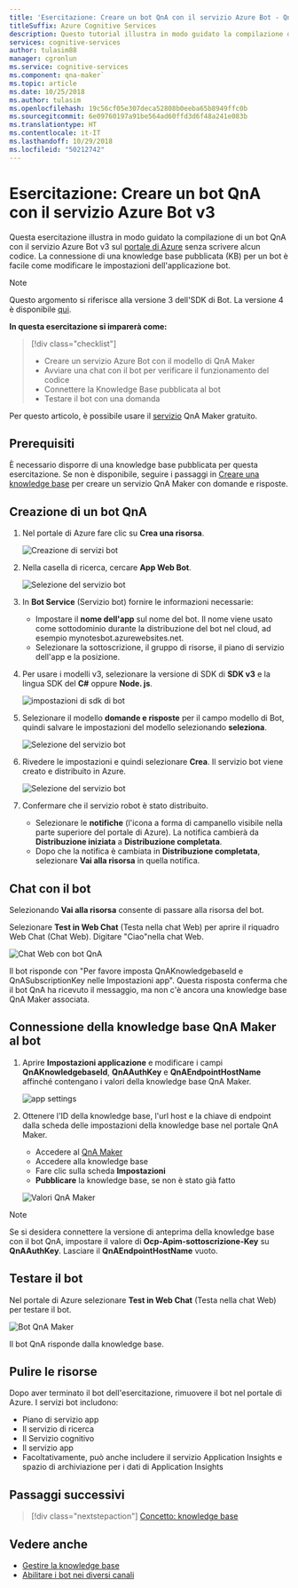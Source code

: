 ```yaml
---
title: 'Esercitazione: Creare un bot QnA con il servizio Azure Bot - QnA Maker'
titleSuffix: Azure Cognitive Services
description: Questo tutorial illustra in modo guidato la compilazione di un bot QnA con il servizio Azure Bot v3 sul portale di Azure.
services: cognitive-services
author: tulasim88
manager: cgronlun
ms.service: cognitive-services
ms.component: qna-maker`
ms.topic: article
ms.date: 10/25/2018
ms.author: tulasim
ms.openlocfilehash: 19c56cf05e307deca52808b0eeba65b8949ffc0b
ms.sourcegitcommit: 6e09760197a91be564ad60ffd3d6f48a241e083b
ms.translationtype: HT
ms.contentlocale: it-IT
ms.lasthandoff: 10/29/2018
ms.locfileid: "50212742"
---
```

# <a name="tutorial-create-a-qna-bot-with-azure-bot-service-v3"></a>Esercitazione: Creare un bot QnA con il servizio Azure Bot v3

Questa esercitazione illustra in modo guidato la compilazione di un bot QnA con il servizio Azure Bot v3 sul [portale di Azure](https://portal.azure.com) senza scrivere alcun codice. La connessione di una knowledge base pubblicata (KB) per un bot è facile come modificare le impostazioni dell'applicazione bot. 

> [!Note] 
> Questo argomento si riferisce alla versione 3 dell'SDK di Bot. La versione 4 è disponibile [qui](https://docs.microsoft.com/azure/bot-service/bot-builder-howto-qna?view=azure-bot-service-4.0&tabs=cs). 

**In questa esercitazione si imparerà come:**

<!-- green checkmark -->
> [!div class="checklist"]
> * Creare un servizio Azure Bot con il modello di QnA Maker
> * Avviare una chat con il bot per verificare il funzionamento del codice 
> * Connettere la Knowledge Base pubblicata al bot
> * Testare il bot con una domanda

Per questo articolo, è possibile usare il [servizio](../how-to/set-up-qnamaker-service-azure.md) QnA Maker gratuito.

## <a name="prerequisites"></a>Prerequisiti

È necessario disporre di una knowledge base pubblicata per questa esercitazione. Se non è disponibile, seguire i passaggi in [Creare una knowledge base](../How-To/create-knowledge-base.md) per creare un servizio QnA Maker con domande e risposte.

## <a name="create-a-qna-bot"></a>Creazione di un bot QnA

1. Nel portale di Azure fare clic su **Crea una risorsa**.

    ![Creazione di servizi bot](../media/qnamaker-tutorials-create-bot/bot-service-creation.png)

2. Nella casella di ricerca, cercare **App Web Bot**.

    ![Selezione del servizio bot](../media/qnamaker-tutorials-create-bot/bot-service-selection.png)

3. In **Bot Service** (Servizio bot) fornire le informazioni necessarie:

    - Impostare il **nome dell'app** sul nome del bot. Il nome viene usato come sottodominio durante la distribuzione del bot nel cloud, ad esempio mynotesbot.azurewebsites.net.
    - Selezionare la sottoscrizione, il gruppo di risorse, il piano di servizio dell'app e la posizione.

4. Per usare i modelli v3, selezionare la versione di SDK di **SDK v3** e la lingua SDK del **C#** oppure **Node. js**.

    ![impostazioni di sdk di bot](../media/qnamaker-tutorials-create-bot/bot-v3.png)

5. Selezionare il modello **domande e risposte** per il campo modello di Bot, quindi salvare le impostazioni del modello selezionando **seleziona**.

    ![Selezione del servizio bot](../media/qnamaker-tutorials-create-bot/bot-v3-template.png)

6. Rivedere le impostazioni e quindi selezionare **Crea**. Il servizio bot viene creato e distribuito in Azure.

    ![Selezione del servizio bot](../media/qnamaker-tutorials-create-bot/bot-blade-settings-v3.png)

7. Confermare che il servizio robot è stato distribuito.

    - Selezionare le **notifiche** (l'icona a forma di campanello visibile nella parte superiore del portale di Azure). La notifica cambierà da **Distribuzione iniziata** a **Distribuzione completata**.
    - Dopo che la notifica è cambiata in **Distribuzione completata**, selezionare **Vai alla risorsa** in quella notifica.

## <a name="chat-with-the-bot"></a>Chat con il bot

Selezionando **Vai alla risorsa** consente di passare alla risorsa del bot.

Selezionare **Test in Web Chat** (Testa nella chat Web) per aprire il riquadro Web Chat (Chat Web). Digitare "Ciao"nella chat Web.

![Chat Web con bot QnA](../media/qnamaker-tutorials-create-bot/qna-bot-web-chat.PNG)

Il bot risponde con "Per favore imposta QnAKnowledgebaseId e QnASubscriptionKey nelle Impostazioni app". Questa risposta conferma che il bot QnA ha ricevuto il messaggio, ma non c'è ancora una knowledge base QnA Maker associata. 

## <a name="connect-your-qna-maker-knowledge-base-to-the-bot"></a>Connessione della knowledge base QnA Maker al bot

1. Aprire **Impostazioni applicazione** e modificare i campi **QnAKnowledgebaseId**, **QnAAuthKey** e **QnAEndpointHostName** affinché contengano i valori della knowledge base QnA Maker.

    ![app settings](../media/qnamaker-tutorials-create-bot/application-settings.PNG)

1. Ottenere l'ID della knowledge base, l'url host e la chiave di endpoint dalla scheda delle impostazioni della knowledge base nel portale QnA Maker.

    - Accedere al [QnA Maker](https://qnamaker.ai)
    - Accedere alla knowledge base
    - Fare clic sulla scheda **Impostazioni**
    - **Pubblicare** la knowledge base, se non è stato già fatto

    ![Valori QnA Maker](../media/qnamaker-tutorials-create-bot/qnamaker-settings-kbid-key.PNG)

> [!NOTE]
> Se si desidera connettere la versione di anteprima della knowledge base con il bot QnA, impostare il valore di **Ocp-Apim-sottoscrizione-Key** su **QnAAuthKey**. Lasciare il **QnAEndpointHostName** vuoto.

## <a name="test-the-bot"></a>Testare il bot

Nel portale di Azure selezionare **Test in Web Chat** (Testa nella chat Web) per testare il bot. 

![Bot QnA Maker](../media/qnamaker-tutorials-create-bot/qna-bot-web-chat-response.PNG)

Il bot QnA risponde dalla knowledge base.

## <a name="clean-up-resources"></a>Pulire le risorse

Dopo aver terminato il bot dell'esercitazione, rimuovere il bot nel portale di Azure. I servizi bot includono:

* Piano di servizio app
* Il servizio di ricerca
* Il Servizio cognitivo
* Il servizio app
* Facoltativamente, può anche includere il servizio Application Insights e spazio di archiviazione per i dati di Application Insights

## <a name="next-steps"></a>Passaggi successivi

> [!div class="nextstepaction"]
> [Concetto: knowledge base](../concepts/knowledge-base.md)

## <a name="see-also"></a>Vedere anche 

- [Gestire la knowledge base](https://qnamaker.ai)
- [Abilitare i bot nei diversi canali](https://docs.microsoft.com/azure/bot-service/bot-service-manage-channels)
